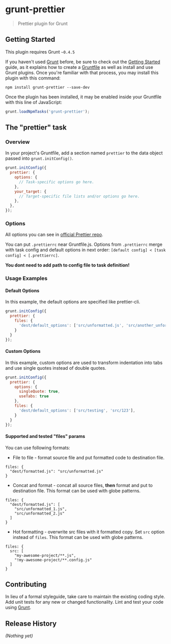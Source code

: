 # grunt-prettier

> Prettier plugin for Grunt

## Getting Started
This plugin requires Grunt `~0.4.5`

If you haven't used [Grunt](http://gruntjs.com/) before, be sure to check out the [Getting Started](http://gruntjs.com/getting-started) guide, as it explains how to create a [Gruntfile](http://gruntjs.com/sample-gruntfile) as well as install and use Grunt plugins. Once you're familiar with that process, you may install this plugin with this command:

```shell
npm install grunt-prettier --save-dev
```

Once the plugin has been installed, it may be enabled inside your Gruntfile with this line of JavaScript:

```js
grunt.loadNpmTasks('grunt-prettier');
```

## The "prettier" task

### Overview
In your project's Gruntfile, add a section named `prettier` to the data object passed into `grunt.initConfig()`.

```js
grunt.initConfig({
  prettier: {
    options: {
      // Task-specific options go here.
    },
    your_target: {
      // Target-specific file lists and/or options go here.
    },
  },
});
```

### Options

All options you can see in [official Prettier repo](https://github.com/prettier/prettier#options).

You can put `.prettierrc` near Gruntfile.js.
Options from `.prettierrc` merge with task config and default options in next order:
`[default config] < [task config] < [.prettierrc]`.

**You dont need to add path to config file to task definition!**

### Usage Examples

#### Default Options
In this example, the default options are specified like prettier-cli.

```js
grunt.initConfig({
  prettier: {
    files: {
      'dest/default_options': ['src/unformatted.js', 'src/another_unformatted.js']
    }
  }
});
```

#### Custom Options
In this example, custom options are used to transform indentation into tabs and use single quotes instead of double quotes.

```js
grunt.initConfig({
  prettier: {
    options: {
      singleQuote: true,
      useTabs: true
    },
    files: {
      'dest/default_options': ['src/testing', 'src/123'],
    }
  }
});
```

#### Supported and tested "files" params
You can use following formats:

+ File to file - format source file and put formatted code to destination file.
```
files: {
  "dest/formatted.js": "src/unformatted.js"
}
```

+ Concat and format - concat all source files, **then** format and put to destination file. This format can be used with globe patterns.
```
files: {
  "dest/formatted.js": [
    "src/unformatted_1.js",
    "src/unformatted_2.js"
  ]
}
```

+ Hot formatting - overwrite src files with it formatted copy. Set `src` option instead of `files`. This format can be used with globe patterns.
```
files: {
  src: [
    "my-awesome-project/**.js",
    "!my-awesome-project/**.config.js"
  ]
}
```

## Contributing
In lieu of a formal styleguide, take care to maintain the existing coding style. Add unit tests for any new or changed functionality. Lint and test your code using [Grunt](http://gruntjs.com/).

## Release History
_(Nothing yet)_
